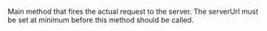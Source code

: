 ﻿Main method that fires the actual request to the server. The serverUrl must be set at minimum before this method should be called.